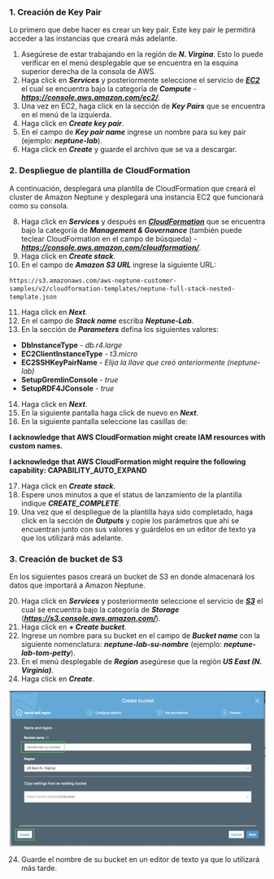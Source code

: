 ### 1. Creación de Key Pair

Lo primero que debe hacer es crear un key pair. Este key pair le permitirá acceder a las instancias que creará más adelante.

1. Asegúrese de estar trabajando en la región de **_N. Virgina_**. Esto lo puede verificar en el menú desplegable que se encuentra en la esquina superior derecha de la consola de AWS.
2. Haga click en **_Services_** y posteriormente seleccione el servicio de [**_EC2_**](https://console.aws.amazon.com/ec2/) el cual se encuentra bajo la categoría de **_Compute_** - **_https://console.aws.amazon.com/ec2/_**.
3. Una vez en EC2, haga click en la sección de **_Key Pairs_** que se encuentra en el menú de la izquierda.
5. Haga click en **_Create key pair_**.
6. En el campo de **_Key pair name_** ingrese un nombre para su key pair (ejemplo: **_neptune-lab_**).
7. Haga click en **_Create_** y guarde el archivo que se va a descargar.


### 2. Despliegue de plantilla de CloudFormation

A continuación, desplegará una plantilla de CloudFormation que creará el cluster de Amazon Neptune y desplegará una instancia EC2 que funcionará como su consola.

8. Haga click en **_Services_** y después en [**_CloudFormation_**](https://console.aws.amazon.com/cloudformation/) que se encuentra bajo la categoría de **_Management & Governance_** (también puede teclear CloudFormation en el campo de búsqueda) - **_https://console.aws.amazon.com/cloudformation/_**.
9. Haga click en **_Create stack_**.
10.	En el campo de **_Amazon S3 URL_** ingrese la siguiente URL: 

```
https://s3.amazonaws.com/aws-neptune-customer-samples/v2/cloudformation-templates/neptune-full-stack-nested-template.json
```

11.	Haga click en **_Next_**.
12.	En el campo de **_Stack name_** escriba **_Neptune-Lab_**.
13.	En la sección de **_Parameters_** defina los siguientes valores:

* **DbInstanceType** - *db.r4.large*
* **EC2ClientInstanceType** - *t3.micro*
* **EC2SSHKeyPairName** - *Elija la llave que creó anteriormente (neptune-lab)*
* **SetupGremlinConsole** - *true*
* **SetupRDF4JConsole** - *true*

14.	Haga click en **_Next_**.
15.	En la siguiente pantalla haga click de nuevo en **_Next_**.
16.	En la siguiente pantalla seleccione las casillas de:

**I acknowledge that AWS CloudFormation might create IAM resources with custom names.**

**I acknowledge that AWS CloudFormation might require the following capability: CAPABILITY_AUTO_EXPAND**

17.	Haga click en **_Create stack_**.
18.	Espere unos minutos a que el status de lanzamiento de la plantilla indique **_CREATE_COMPLETE_**.
19.	Una vez que el despliegue de la plantilla haya sido completado, haga click en la sección de **_Outputs_** y copie los parámetros que ahí se encuentran junto con sus valores y guárdelos en un editor de texto ya que los utilizará más adelante.


### 3. Creación de bucket de S3

En los siguientes pasos creará un bucket de S3 en donde almacenará los datos que importará a Amazon Neptune.

20. Haga click en **_Services_** y posteriormente seleccione el servicio de [**_S3_**](https://s3.console.aws.amazon.com/) el cual se encuentra bajo la categoría de **_Storage_** (**_https://s3.console.aws.amazon.com/_**).
21. Haga click en **_+ Create bucket_**.
21. Ingrese un nombre para su bucket en el campo de **_Bucket name_** con la siguiente nomenclatura: 
**_neptune-lab-su-nombre_** (ejemplo: **_neptune-lab-tom-petty_**).
22. En el menú desplegable de **_Region_** asegúrese que la región **_US East (N. Virginia)_**.
23. Haga click en **_Create_**.

![Create bucket](images/createbucket.png)

24. Guarde el nombre de su bucket en un editor de texto ya que lo utilizará más tarde.